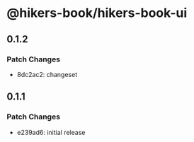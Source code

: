 # @hikers-book/hikers-book-ui

## 0.1.2

### Patch Changes

- 8dc2ac2: changeset

## 0.1.1

### Patch Changes

- e239ad6: initial release
